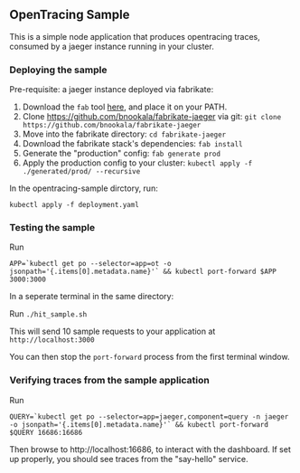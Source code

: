## OpenTracing Sample

This is a simple node application that produces opentracing traces, consumed by a jaeger instance running in your cluster.

### Deploying the sample

Pre-requisite: a jaeger instance deployed via fabrikate:

1. Download the `fab` tool [here](http://github.com/Microsoft/fabrikate/releases), and place it on your PATH.
2. Clone https://github.com/bnookala/fabrikate-jaeger via git: `git clone https://github.com/bnookala/fabrikate-jaeger`
3. Move into the fabrikate directory: `cd fabrikate-jaeger`
4. Download the fabrikate stack's dependencies: `fab install`
5. Generate the "production" config: `fab generate prod`
6. Apply the production config to your cluster: `kubectl apply -f ./generated/prod/ --recursive`



In the opentracing-sample dirctory, run:

```
kubectl apply -f deployment.yaml
```

### Testing the sample

Run

```
APP=`kubectl get po --selector=app=ot -o jsonpath='{.items[0].metadata.name}'` && kubectl port-forward $APP 3000:3000
```

In a seperate terminal in the same directory:

Run `./hit_sample.sh`

This will send 10 sample requests to your application at `http://localhost:3000`

You can then stop the `port-forward` process from the first terminal window.

### Verifying traces from the sample application

Run

```
QUERY=`kubectl get po --selector=app=jaeger,component=query -n jaeger -o jsonpath='{.items[0].metadata.name}'` && kubectl port-forward $QUERY 16686:16686
```

Then browse to http://localhost:16686, to interact with the dashboard. If set up properly, you should see traces from the "say-hello" service.